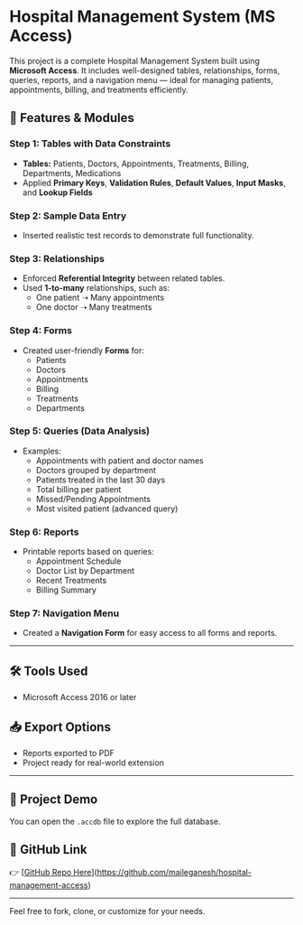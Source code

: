 # Hospital Management System (MS Access)

This project is a complete Hospital Management System built using **Microsoft Access**. It includes well-designed tables, relationships, forms, queries, reports, and a navigation menu — ideal for managing patients, appointments, billing, and treatments efficiently.

## 📂 Features & Modules

### Step 1: Tables with Data Constraints
- **Tables:** Patients, Doctors, Appointments, Treatments, Billing, Departments, Medications
- Applied **Primary Keys**, **Validation Rules**, **Default Values**, **Input Masks**, and **Lookup Fields**

### Step 2: Sample Data Entry
- Inserted realistic test records to demonstrate full functionality.

### Step 3: Relationships
- Enforced **Referential Integrity** between related tables.
- Used **1-to-many** relationships, such as:
  - One patient ➝ Many appointments
  - One doctor ➝ Many treatments

### Step 4: Forms
- Created user-friendly **Forms** for:
  - Patients
  - Doctors
  - Appointments
  - Billing
  - Treatments
  - Departments

### Step 5: Queries (Data Analysis)
- Examples:
  - Appointments with patient and doctor names
  - Doctors grouped by department
  - Patients treated in the last 30 days
  - Total billing per patient
  - Missed/Pending Appointments
  - Most visited patient (advanced query)

### Step 6: Reports
- Printable reports based on queries:
  - Appointment Schedule
  - Doctor List by Department
  - Recent Treatments
  - Billing Summary

### Step 7: Navigation Menu
- Created a **Navigation Form** for easy access to all forms and reports.

---

## 🛠 Tools Used
- Microsoft Access 2016 or later

## 📥 Export Options
- Reports exported to PDF
- Project ready for real-world extension
---

## 📎 Project Demo
You can open the `.accdb` file to explore the full database.

## 🔗 GitHub Link
👉 [[GitHub Repo Here](https://github.com/yourusername/hospital-management-access)](https://github.com/maileganesh/hospital-management-access)

---

Feel free to fork, clone, or customize for your needs.
